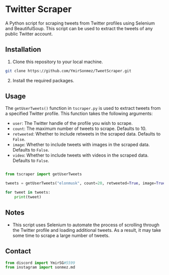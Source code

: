 # Twitter Scraper

A Python script for scraping tweets from Twitter profiles using Selenium and BeautifulSoup. This script can be used to extract the tweets of any public Twitter account. 

## Installation

1. Clone this repository to your local machine.

```bash
git clone https://github.com/YmirSonmez/TweetScraper.git
```

2. Install the required packages.

## Usage

The `getUserTweets()` function in `tscraper.py` is used to extract tweets from a specified Twitter profile. This function takes the following arguments:

- `user`: The Twitter handle of the profile you wish to scrape.
- `count`: The maximum number of tweets to scrape. Defaults to 10.
- `retweeted`: Whether to include retweets in the scraped data. Defaults to `False`.
- `image`: Whether to include tweets with images in the scraped data. Defaults to `False`.
- `video`: Whether to include tweets with videos in the scraped data. Defaults to `False`.

```python

from tscraper import getUserTweets

tweets = getUserTweets("elonmusk", count=20, retweeted=True, image=True, video=True)

for tweet in tweets:
    print(tweet)
```

## Notes

- This script uses Selenium to automate the process of scrolling through the Twitter profile and loading additional tweets. As a result, it may take some time to scrape a large number of tweets.

## Contact

```python
from discord import YmirSG#5599
from instagram import sonmez.md
```
